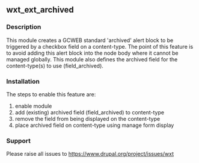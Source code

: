## wxt_ext_archived

### Description

This module creates a GCWEB standard 'archived' alert block to be triggered by a checkbox field on a content-type. The point
of this feature is to avoid adding this alert block into the node body where it cannot be managed globally. This module
also defines the archived field for the content-type(s) to use (field_archived).

### Installation

The steps to enable this feature are:

1. enable module
2. add (existing) archived field (field_archived) to content-type
3. remove the field from being displayed on the content-type
4. place archived field on content-type using manage form display

### Support

Please raise all issues to https://www.drupal.org/project/issues/wxt
